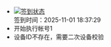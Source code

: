 - [![签到状态](https://github.com/womade/Cloud189-Actions/actions/workflows/main.yml/badge.svg?branch=main)](https://github.com/womade/Cloud189-Actions/actions/workflows/main.yml) <br> 签到时间：2025-11-01 18:37:29
- 开始执行帐号1
- 设备ID不存在，需要二次设备校验
